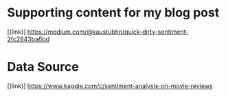 # Supporting content for my blog post
[(link)] https://medium.com/@kaustubhn/quick-dirty-sentiment-2fc2843ba6bd

# Data Source
[(link)] https://www.kaggle.com/c/sentiment-analysis-on-movie-reviews
